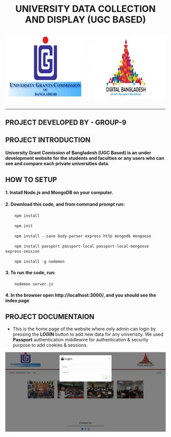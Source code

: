 <h1 style="text-align:center">
UNIVERSITY DATA COLLECTION AND DISPLAY (UGC BASED)
</h1>
<p style="display: inline-block">
<img src="client/public/img/ugc-final-1589729658965.jpg" width="250" height="200"/>
</p>
<p style="float:right; display: inline-block">
<img src="client/public/img/digital_bd.jpg" width="250" height="200"/>
</p>

---

## **PROJECT DEVELOPED BY - GROUP-9**

## **PROJECT INTRODUCTION**
#### **University Grant Comission of Bangladesh (UGC Based)** is an under development website for the students and faculties or any users who can see and compare each private universities data.


## **HOW TO SETUP**
#### 1. Install Node.js and MongoDB on your computer.

#### 2. Download this code, and from command prompt run:
        npm install

        npm init

        npm install --save body-parser express http mongodb mongoose

        npm install passport passport-local passport-local-mongoose express-session

        npm install -g nodemon

#### 3. To run the code, run:

        nodemon server.js

#### 4. In the browser open http://localhost:3000/, and you should see the index page


## **PROJECT DOCUMENTAION**

* This is the home page of the website where only admin can login by pressing the **LOGIN** button to add new data for any univerisity. We used **Passport** authentication middlewire for authentication & security purpose to add cookies & sessions.
<img src="client/public/screenshot/3.png">
